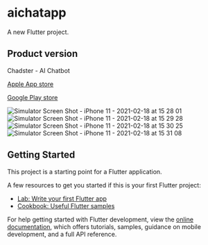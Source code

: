 # aichatapp

A new Flutter project.

## Product version


Chadster - AI Chatbot

[Apple App store](https://apps.apple.com/in/app/chadster-ai-chatbot/id1665164822?platform=iphone)

[Google Play store](https://play.google.com/store/apps/details?id=ai.chadster.mobile)


![Simulator Screen Shot - iPhone 11 - 2021-02-18 at 15 28 01](https://github.com/BlueGeniusDev/flutter-AI-chat-app/blob/main/portfolio/1.PNG)
![Simulator Screen Shot - iPhone 11 - 2021-02-18 at 15 29 28](https://github.com/BlueGeniusDev/flutter-AI-chat-app/blob/main/portfolio/2.PNG)
![Simulator Screen Shot - iPhone 11 - 2021-02-18 at 15 30 25](https://github.com/BlueGeniusDev/flutter-AI-chat-app/blob/main/portfolio/3.PNG)
![Simulator Screen Shot - iPhone 11 - 2021-02-18 at 15 31 08](https://github.com/BlueGeniusDev/flutter-AI-chat-app/blob/main/portfolio/4.PNG)

## Getting Started

This project is a starting point for a Flutter application.

A few resources to get you started if this is your first Flutter project:

- [Lab: Write your first Flutter app](https://docs.flutter.dev/get-started/codelab)
- [Cookbook: Useful Flutter samples](https://docs.flutter.dev/cookbook)

For help getting started with Flutter development, view the
[online documentation](https://docs.flutter.dev/), which offers tutorials,
samples, guidance on mobile development, and a full API reference.
